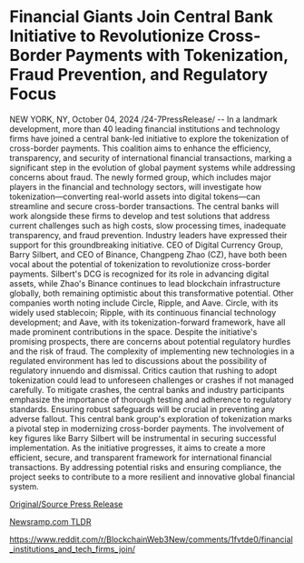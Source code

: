 # Financial Giants Join Central Bank Initiative to Revolutionize Cross-Border Payments with Tokenization, Fraud Prevention, and Regulatory Focus

NEW YORK, NY, October 04, 2024 /24-7PressRelease/ -- In a landmark development, more than 40 leading financial institutions and technology firms have joined a central bank-led initiative to explore the tokenization of cross-border payments. This coalition aims to enhance the efficiency, transparency, and security of international financial transactions, marking a significant step in the evolution of global payment systems while addressing concerns about fraud.  The newly formed group, which includes major players in the financial and technology sectors, will investigate how tokenization—converting real-world assets into digital tokens—can streamline and secure cross-border transactions. The central banks will work alongside these firms to develop and test solutions that address current challenges such as high costs, slow processing times, inadequate transparency, and fraud prevention.  Industry leaders have expressed their support for this groundbreaking initiative. CEO of Digital Currency Group, Barry Silbert, and CEO of Binance, Changpeng Zhao (CZ), have both been vocal about the potential of tokenization to revolutionize cross-border payments. Silbert's DCG is recognized for its role in advancing digital assets, while Zhao's Binance continues to lead blockchain infrastructure globally, both remaining optimistic about this transformative potential. Other companies worth noting include Circle, Ripple, and Aave. Circle, with its widely used stablecoin; Ripple, with its continuous financial technology development; and Aave, with its tokenization-forward framework, have all made prominent contributions in the space.  Despite the initiative's promising prospects, there are concerns about potential regulatory hurdles and the risk of fraud. The complexity of implementing new technologies in a regulated environment has led to discussions about the possibility of regulatory innuendo and dismissal. Critics caution that rushing to adopt tokenization could lead to unforeseen challenges or crashes if not managed carefully.   	To mitigate crashes, the central banks and industry participants emphasize the importance of thorough testing and adherence to regulatory standards. Ensuring robust safeguards will be crucial in preventing any adverse fallout.   	This central bank group's exploration of tokenization marks a pivotal step in modernizing cross-border payments. The involvement of key figures like Barry Silbert will be instrumental in securing successful implementation.   	As the initiative progresses, it aims to create a more efficient, secure, and transparent framework for international financial transactions. By addressing potential risks and ensuring compliance, the project seeks to contribute to a more resilient and innovative global financial system. 

[Original/Source Press Release](https://www.24-7pressrelease.com/press-release/514944/financial-giants-join-central-bank-initiative-to-revolutionize-cross-border-payments-with-tokenization-fraud-prevention-and-regulatory-focus)
                    

[Newsramp.com TLDR](None) 

https://www.reddit.com/r/BlockchainWeb3New/comments/1fvtde0/financial_institutions_and_tech_firms_join/
